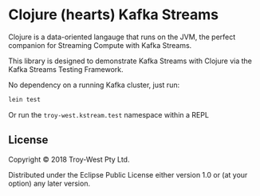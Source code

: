 # Clojure (hearts) Kafka Streams

Clojure is a data-oriented langauge that runs on the JVM, the perfect companion for Streaming Compute with Kafka Streams.

This library is designed to demonstrate Kafka Streams with Clojure via the Kafka Streams Testing Framework.

No dependency on a running Kafka cluster, just run:

```bash
lein test
```

Or run the `troy-west.kstream.test` namespace within a REPL

## License

Copyright © 2018 Troy-West Pty Ltd.

Distributed under the Eclipse Public License either version 1.0 or (at
your option) any later version.
